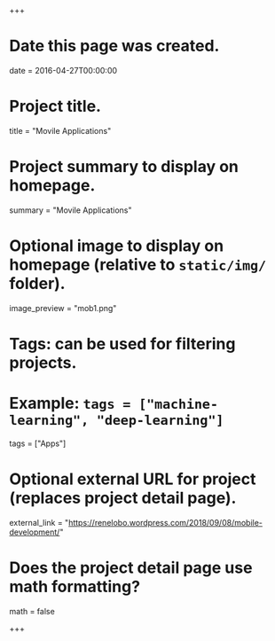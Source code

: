 +++
# Date this page was created.
date = 2016-04-27T00:00:00

# Project title.
title = "Movile Applications"

# Project summary to display on homepage.
summary = "Movile Applications"

# Optional image to display on homepage (relative to `static/img/` folder).
image_preview = "mob1.png"

# Tags: can be used for filtering projects.
# Example: `tags = ["machine-learning", "deep-learning"]`
tags = ["Apps"]

# Optional external URL for project (replaces project detail page).
external_link = "https://renelobo.wordpress.com/2018/09/08/mobile-development/"


# Does the project detail page use math formatting?
math = false

+++


